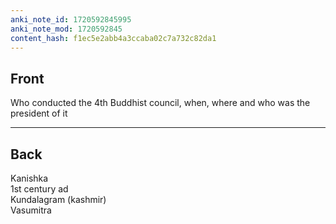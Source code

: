```yaml
---
anki_note_id: 1720592845995
anki_note_mod: 1720592845
content_hash: f1ec5e2abb4a3ccaba02c7a732c82da1
---
```


## Front

Who conducted the 4th Buddhist council, when, where and who was the president of it

<hr/>

## Back

Kanishka  
1st century ad  
Kundalagram (kashmir)   
Vasumitra